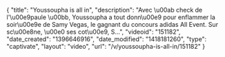 {
    "title": "Youssoupha is all in",
    "description": "Avec \u00ab check de l'\u00e9paule \u00bb, Youssoupha a tout donn\u00e9 pour enflammer la soir\u00e9e de Samy Vegas, le gagnant du concours adidas All Event. Sur sc\u00e8ne, \u00e0 ses cot\u00e9, S...",
    "videoid": "151182",
    "date_created": "1396646916",
    "date_modified": "1418181260",
    "type": "captivate",
    "layout": "video",
    "url": "\/v\/youssoupha-is-all-in\/151182"
}